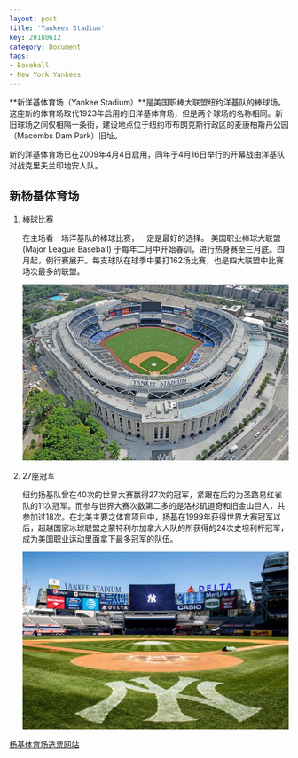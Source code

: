 ```yaml
---
layout: post
title: 'Yankees Stadium'
key: 20180612
category: Document
tags:
- Baseball
- New York Yankees
---
```


**新洋基体育场（Yankee Stadium）**是美国职棒大联盟纽约洋基队的棒球场。这座新的体育场取代1923年启用的旧洋基体育场，但是两个球场的名称相同。新旧球场之间仅相隔一条街，建设地点位于纽约市布朗克斯行政区的麦康柏斯丹公园（Macombs Dam Park）旧址。

新的洋基体育场已在2009年4月4日启用，同年于4月16日举行的开幕战由洋基队对战克里夫兰印地安人队。

<!--more-->

## 新杨基体育场

1.	棒球比赛

	在主场看一场洋基队的棒球比赛，一定是最好的选择。 美国职业棒球大联盟(Major League Baseball) 于每年二月中开始春训，进行热身赛至三月底。四月起，例行赛展开。每支球队在球季中要打162场比赛，也是四大联盟中比赛场次最多的联盟。

	![sfg4](/assets/images/Le_Yankee_Stadium.jpg)

2.  27座冠军

	纽约扬基队曾在40次的世界大赛赢得27次的冠军，紧跟在后的为圣路易红雀队的11次冠军。而参与世界大赛次数第二多的是洛杉矶道奇和旧金山巨人，共参加过18次。在北美主要之体育项目中，扬基在1999年获得世界大赛冠军以后，超越国家冰球联盟之蒙特利尔加拿大人队的所获得的24次史坦利杯冠军，成为美国职业运动里面拿下最多冠军的队伍。

	![sfg2](/assets/images/yankees.jpg)
  
  [杨基体育场选票网站](http://yankees.io-media.com/web/index.html# " 杨基体育场选票网站")
